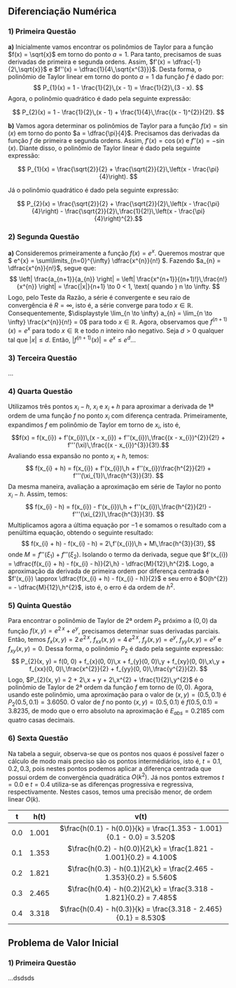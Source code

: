 <h2>Diferenciação Numérica</h2>

<h3>1) Primeira Questão</h3>

**a)** Inicialmente vamos encontrar os polinômios de Taylor para a função $f(x) = \sqrt{x}$ em torno do ponto $a = 1$. Para tanto, precisamos de suas derivadas de primeira e segunda ordens. Assim, $f'(x) = \dfrac{-1}{2\,\sqrt{x}}$ e $f''(x) = \dfrac{1}{4\,\sqrt{x^{3}}}$. Desta forma, o polinômio de Taylor linear em torno do ponto $a = 1$ da função $f$ é dado por:
$$ P_{1}(x) = 1 - \frac{1}{2}\,(x - 1) = \frac{1}{2}\,(3 - x). $$
Agora, o polinômio quadrático é dado pela seguinte expressão:

$$ P_{2}(x) = 1 - \frac{1}{2}\,(x - 1) + \frac{1}{4}\,\frac{(x - 1)^{2}}{2!}. $$

**b)** Vamos agora determinar os polinômios de Taylor para a função $f(x) = \sin(x)$ em torno do ponto $a = \dfrac{\pi}{4}$. Precisamos das derivadas da função $f$ de primeira e segunda ordens. Assim, $f'(x) = \cos(x)$ e $f''(x) = -\sin(x)$. Diante disso, o polinômio de Taylor linear é dado pela seguinte expressão:

$$ P_{1}(x) = \frac{\sqrt{2}}{2} + \frac{\sqrt{2}}{2}\,\left(x - \frac{\pi}{4}\right). $$

Já o polinômio quadrático é dado pela seguinte expressão:

$$ P_{2}(x) = \frac{\sqrt{2}}{2} + \frac{\sqrt{2}}{2}\,\left(x - \frac{\pi}{4}\right) - \frac{\sqrt{2}}{2}\,\frac{1}{2!}\,\left(x - \frac{\pi}{4}\right)^{2}.$$

<h3>2) Segunda Questão</h3>

**a)** Consideremos primeiramente a função $f(x) = e^{x}$. Queremos mostrar que $ e^{x} = \sum\limits_{n=0}^{\infty} \dfrac{x^{n}}{n!} $. Fazendo $a_{n} = \dfrac{x^{n}}{n!}$, segue que:
$$ \left| \frac{a_{n+1}}{a_{n}} \right| = \left| \frac{x^{n+1}}{(n+1)!}\,\frac{n!}{x^{n}} \right| = \frac{|x|}{n+1} \to 0 < 1, \text{ quando } n \to \infty. $$
Logo, pelo Teste da Razão, a série é convergente e seu raio de convergência é $R = \infty$, isto é, a série converge para todo $x \in \mathbb{R}$. Consequentemente, $\displaystyle \lim_{n \to \infty} a_{n} = \lim_{n \to \infty} \frac{x^{n}}{n!} = 0$ para todo $x \in \mathbb{R}$. Agora, observamos que $f^{(n+1)}(x) = e^{x}$ para todo $x \in \mathbb{R}$ e todo $n$ inteiro não negativo. Seja $d > 0$ qualquer tal que $|x| \leq d$. Então, $|f^{(n+1)}(x)| = e^{x} \leq e^{d}$...

<h3>3) Terceira Questão</h3>

...

<h3>4) Quarta Questão</h3>

Utilizamos três pontos $x_i - h$, $x_{i}$ e $x_{i} + h$ para aproximar a derivada de 1ª ordem de uma função $f$ no ponto $x_{i}$ com diferença centrada. Primeiramente, expandimos $f$ em polinômio de Taylor em torno de $x_i$, isto é,
$$f(x) = f(x_{i}) + f'(x_{i})\,(x - x_{i}) + f''(x_{i})\,\frac{(x - x_{i})^{2}}{2!} + f'''(\xi)\,\frac{(x - x_{i})^{3}}{3!}.$$
Avaliando essa expansão no ponto $x_{i} + h$, temos:
$$ f(x_{i} + h) = f(x_{i}) + f'(x_{i})\,h + f''(x_{i})\frac{h^{2}}{2!} + f'''(\xi_{1})\,\frac{h^{3}}{3!}. $$
Da mesma maneira, avaliação a aproximação em série de Taylor no ponto $x_{i} - h$. Assim, temos:
$$ f(x_{i} - h) = f(x_{i}) - f'(x_{i})\,h + f''(x_{i})\,\frac{h^{2}}{2!} - f'''(\xi_{2})\,\frac{h^{3}}{3!}. $$
Multiplicamos agora a última equação por $-1$ e somamos o resultado com a penúltima equação, obtendo o seguinte resultado:
$$ f(x_{i} + h) - f(x_{i} - h) = 2\,f'(x_{i})\,h + M\,\frac{h^{3}}{3!}, $$
onde $M = f'''(\xi_{1}) + f'''(\xi_{2})$. Isolando o termo da derivada, segue que $f'(x_{i}) = \dfrac{f(x_{i} + h) - f(x_{i} - h)}{2\,h} - \dfrac{M}{12}\,h^{2}$. Logo, a aproximação da derivada de primeira ordem por diferença centrada é $f'(x_{i}) \approx \dfrac{f(x_{i} + h) - f(x_{i} - h)}{2}$ e seu erro é $O(h^{2}) = - \dfrac{M}{12}\,h^{2}$, isto é, o erro é da ordem de $h^{2}$.

<h3>5) Quinta Questão</h3>

Para encontrar o polinômio de Taylor de 2ª ordem $P_{2}$ próximo a $(0, 0)$ da função $f(x, y) = e^{2\,x} + e^{y}$, precisamos determinar suas derivadas parciais. Então, temos $f_{x}(x, y) =2\,e^{2\,x}$, $f_{xx}(x, y) = 4\,e^{2\,x}$, $f_{y}(x, y) = e^{y}$, $f_{yy}(x, y) = e^{y}$ e $f_{xy}(x, y) = 0$. Dessa forma, o polinômio $P_{2}$ é dado pela seguinte expressão:
$$ P_{2}(x, y) = f(0, 0) + f_{x}(0, 0)\,x + f_{y}(0, 0)\,y + f_{xy}(0, 0)\,x\,y + f_{xx}(0, 0)\,\frac{x^{2}}{2} + f_{yy}(0, 0)\,\frac{y^{2}}{2}. $$
Logo, $P_{2}(x, y) = 2 + 2\,x + y + 2\,x^{2} + \frac{1}{2}\,y^{2}$ é o polinômio de Taylor de 2ª ordem da função $f$ em torno de $(0, 0)$. Agora, usando este polinômio, uma aproximação para o valor de $(x, y) = (0.5, 0.1)$ é $P_{2}(0.5, 0.1) = 3.6050$. O valor de $f$ no ponto $(x, y) = (0.5, 0.1)$ é $f(0.5, 0.1) = 3.8235$, de modo que o erro absoluto na aproximação é $E_{abs} = 0.2185$ com quatro casas decimais.

<h3>6) Sexta Questão</h3>

Na tabela a seguir, observa-se que os pontos nos quaos é possível fazer o cálculo de modo mais preciso são os pontos intermédiários, isto é, $t = 0.1, 0.2, 0.3$, pois nestes pontos podemos aplicar a diferença centrada que possui ordem de convergência quadrática $O(k^{2})$. Já nos pontos extremos $t = 0.0$ e $t = 0.4$ utiliza-se as diferenças progressiva e regressiva, respectivamente. Nestes casos, temos uma precisão menor, de ordem linear $O(k)$.
<div align="center">

| **t** | **h(t)** | **v(t)** |
|:----:|:----:|:----:|
| 0.0 | 1.001 | $\frac{h(0.1) - h(0.0)}{k} = \frac{1.353 - 1.001}{0.1 - 0.0} = 3.520$ |
| 0.1 | 1.353 | $\frac{h(0.2) - h(0.0)}{2\,k} = \frac{1.821 - 1.001}{0.2} = 4.100$ |
| 0.2 | 1.821 | $\frac{h(0.3) - h(0.1)}{2\,k} = \frac{2.465 - 1.353}{0.2} = 5.560$ |
| 0.3 | 2.465 | $\frac{h(0.4) - h(0.2)}{2\,k} = \frac{3.318 - 1.821}{0.2} = 7.485$ |
| 0.4 | 3.318 | $\frac{h(0.4) - h(0.3)}{k} = \frac{3.318 - 2.465}{0.1} = 8.530$ |

</div>

<h2>Problema de Valor Inicial</h2>

<h3>1) Primeira Questão</h3>

...dsdsds